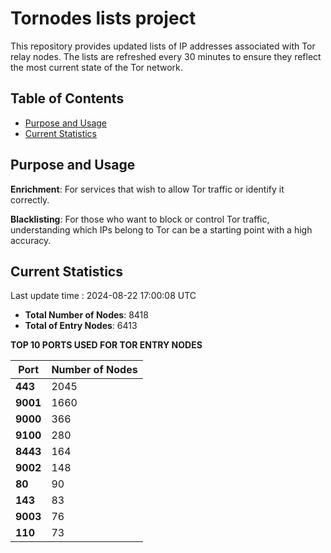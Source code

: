 # Tornodes lists project

This repository provides updated lists of IP addresses associated with Tor relay nodes. The lists are refreshed every 30 minutes to ensure they reflect the most current state of the Tor network.

## Table of Contents

- [Purpose and Usage](#purpose-and-usage)
- [Current Statistics](#current-statistics)


## Purpose and Usage

**Enrichment**: For services that wish to allow Tor traffic or identify it correctly.

**Blacklisting**: For those who want to block or control Tor traffic, understanding which IPs belong to Tor can be a starting point with a high accuracy.

## Current Statistics

Last update time : 2024-08-22 17:00:08 UTC

- **Total Number of Nodes**: 8418
- **Total of Entry Nodes**: 6413

**TOP 10 PORTS USED FOR TOR ENTRY NODES**

| **Port** | **Number of Nodes** |
|------|-----------------|
| **443**   | 2045  |
| **9001**   | 1660  |
| **9000**   | 366  |
| **9100**   | 280  |
| **8443**   | 164  |
| **9002**   | 148  |
| **80**   | 90  |
| **143**   | 83  |
| **9003**   | 76  |
| **110**   | 73  |

